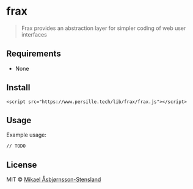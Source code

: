 # frax

> Frax provides an abstraction layer for simpler coding of web user interfaces

## Requirements

- None

## Install

`<script src="https://www.persille.tech/lib/frax/frax.js"></script>`

## Usage

Example usage:

```
// TODO
```


## License

MIT © [Mikael Åsbjørnsson-Stensland](http://persille.no/)
